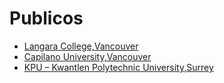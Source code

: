 # Publicos
  * [Langara College,Vancouver]()
  * [Capilano University,Vancouver]()
  * [KPU – Kwantlen Polytechnic University,Surrey]()
